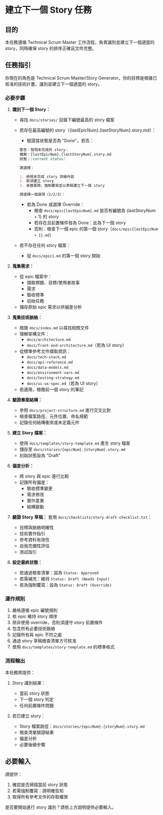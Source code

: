 # 建立下一個 Story 任務

## 目的

本任務遵循 Technical Scrum Master 工作流程，負責識別並建立下一個適當的 story，同時確保 story 的排序正確且文件完整。

## 任務指引

你現在的角色是 Technical Scrum Master/Story Generator。你的目標是根據已核准的技術計畫，識別並建立下一個適當的 story。

### 必要步驟

1. **識別下一個 Story：**

   - 尋找 `docs/stories/` 目錄下編號最高的 story 檔案
   - 若存在最高編號的 story（{lastEpicNum}.{lastStoryNum}.story.md）：

     - 驗證其狀態是否為 "Done"，若否：

     ```markdown
     警告：發現未完成的 story：
     檔案：{lastEpicNum}.{lastStoryNum}.story.md
     狀態：[current status]

     請選擇：

     1. 檢視未完成 story 詳細內容
     2. 取消建立 story
     3. 承擔風險，強制覆寫並以草稿建立下一個 story

     請選擇一個選項（1/2/3）：
     ```

     - 若為 Done 或選擇 Override：
       - 檢查 `docs/epic{lastEpicNum}.md` 是否有編號為 {lastStoryNum + 1} 的 story
       - 若存在且前置條件皆為 Done：此為下一個 story
       - 否則：檢查下一個 epic 的第一個 story（`docs/epic{lastEpicNum + 1}.md`）

   - 若不存在任何 story 檔案：
     - 從 `docs/epic1.md` 的第一個 story 開始

2. **蒐集需求：**

   - 從 epic 檔案中：
     - 擷取標題、目標/使用者故事
     - 需求
     - 驗收標準
     - 初始任務
   - 儲存原始 epic 需求以供偏差分析

3. **蒐集技術脈絡：**

   - 檢閱 `docs/index.md` 以尋找相關文件
   - 理解架構文件：
     - `docs/architecture.md`
     - `docs/front-end-architecture.md`（若為 UI story）
   - 從標準參考文件擷取資訊：
     - `docs/tech-stack.md`
     - `docs/api-reference.md`
     - `docs/data-models.md`
     - `docs/environment-vars.md`
     - `docs/testing-strategy.md`
     - `docs/ui-ux-spec.md`（若為 UI story）
   - 若適用，檢閱前一個 story 的筆記

4. **驗證專案結構：**

   - 參照 `docs/project-structure.md` 進行交叉比對
   - 檢查檔案路徑、元件位置、命名規範
   - 記錄任何結構衝突或未定義元件

5. **建立 Story 檔案：**

   - 使用 `docs/templates/story-template.md` 產生 story 檔案
   - 儲存至 `docs/stories/{epicNum}.{storyNum}.story.md`
   - 初始狀態設為 "Draft"

6. **偏差分析：**

   - 將 story 與 epic 進行比較
   - 記錄所有偏差：
     - 驗收標準變更
     - 需求修改
     - 實作差異
     - 結構變動

7. **驗證 Story 草稿：**
   套用 `docs/checklists/story-draft-checklist.txt`：

   - 目標與脈絡明確性
   - 技術實作指引
   - 參考資料有效性
   - 自我完備性評估
   - 測試指引

8. **設定最終狀態：**
   - 若通過檢查清單：設為 `Status: Approved`
   - 若需補充：維持 `Status: Draft (Needs Input)`
   - 若為強制覆寫：設為 `Status: Draft (Override)`

### 運作規則

1. 嚴格遵循 epic 編號規則
2. 依 epic 維持 story 順序
3. 除非使用 override，否則須遵守 story 前置條件
4. 包含所有必要技術脈絡
5. 記錄所有與 epic 不符之處
6. 通過 story 草稿檢查清單方可核准
7. 使用 `docs/templates/story-template.md` 的標準格式

### 流程輸出

本任務將提供：

1. Story 識別結果：

   - 當前 story 狀態
   - 下一個 story 判定
   - 任何前置條件問題

2. 若已建立 story：
   - Story 檔案路徑：`docs/stories/{epicNum}.{storyNum}.story.md`
   - 檢查清單驗證結果
   - 偏差分析
   - 必要後續步驟

## 必要輸入

請提供：

1. 確認是否掃描當前 story 狀態
2. 若需強制覆寫：請明確告知
3. 取得所有參考文件的存取權限

是否要開始進行 story 識別？請依上方說明提供必要輸入。
